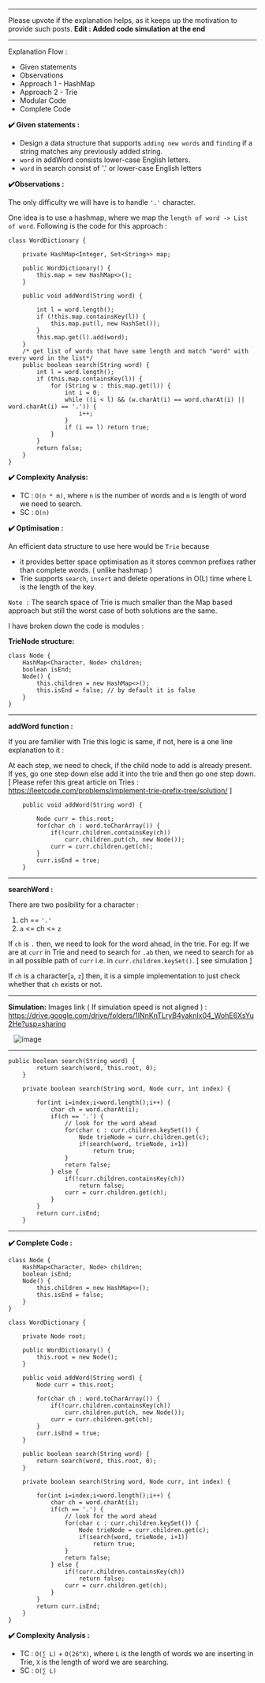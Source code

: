 ****
Please upvote if the explanation helps, as it keeps up the motivation to provide such posts.
**Edit : Added code simulation at the end**
****

Explanation Flow : 
* Given statements
* Observations
* Approach 1 - HashMap
* Approach 2 - Trie
* Modular Code
* Complete Code


**✔️ Given statements :**

- Design a data structure that supports `adding new words` and `finding` if a string matches any previously added string.
- `word` in addWord consists lower-case English letters.
- `word` in search consist of  '.' or lower-case English letters

**✔️Observations :** 

The only difficulty we will have is to handle `'.'` character.

One idea is to use a hashmap, where we map the `length of word -> List of word`. Following is the code for this approach :

```
class WordDictionary {

    private HashMap<Integer, Set<String>> map;

    public WordDictionary() {
        this.map = new HashMap<>();
    }

    public void addWord(String word) {
	
        int l = word.length();
        if (!this.map.containsKey(l)) {
            this.map.put(l, new HashSet());
        }
        this.map.get(l).add(word);
    }
	/* get list of words that have same length and match "word" with every word in the list*/
    public boolean search(String word) {
        int l = word.length();
        if (this.map.containsKey(l)) {
            for (String w : this.map.get(l)) {
                int i = 0;
                while ((i < l) && (w.charAt(i) == word.charAt(i) || word.charAt(i) == '.')) {
                    i++;
                }
                if (i == l) return true;
            }
        }
        return false;
    }
}
```

**✔️ Complexity Analysis:**
* TC : `O(n * m)`, where `n` is the number of words and `m` is length of word we need to search.
* SC : `O(n)`

**✔️ Optimisation :** 

An efficient data structure to use here would be `Trie` because
* it provides better space optimisation as it stores common prefixes rather than complete words.
( unlike hashmap )
* Trie supports `search`, `insert` and delete operations in O(L) time where L is the length of the key.
 
`Note :` The search space of Trie is much smaller than the Map based approach but still the worst case of both solutions are the same.

I have broken down the code is modules : 

**TrieNode structure:**

```
class Node {
    HashMap<Character, Node> children;
    boolean isEnd;
    Node() {
        this.children = new HashMap<>();
        this.isEnd = false; // by default it is false
    }
}
```
****
**addWord function :** 

If you are familier with Trie this logic is same, if not, here is a one line explanation to it : 

At each step, we need to check, if the child node to add is already present. If yes, go one step down else add it into the trie and then go one step down.
[ Please refer this great article on Tries : https://leetcode.com/problems/implement-trie-prefix-tree/solution/ ]

```
	public void addWord(String word) {
	
        Node curr = this.root;
        for(char ch : word.toCharArray()) {
            if(!curr.children.containsKey(ch))
                curr.children.put(ch, new Node());
            curr = curr.children.get(ch);
        }
        curr.isEnd = true;
    }
```

****
**searchWord :**

There are two posibility for a character :
1. ch == `'.'`
2. `a` <= ch <= `z`

If `ch` is `.` then, we need to look for the word ahead, in the trie. For eg: If we are at `curr` in Trie and need to search for `.ab` then, we need to search for `ab` in all possible path of `curr` i.e. in `curr.children.keySet()`.  [ see simulation ]

If `ch` is a character[`a`, `z`]  then, it is a simple implementation to just check whether that `ch` exists or not.

****
**Simulation:**
Images link ( If simulation speed is not aligned ) : https://drive.google.com/drive/folders/1INnKnTLryB4yaknIx04_WohE6XsYu2He?usp=sharing

` `
![image](https://assets.leetcode.com/users/images/a5278370-e5a0-4286-919f-46ce97858d6d_1643345130.5155442.gif)

****

```
public boolean search(String word) {
        return search(word, this.root, 0);
    }
    
    private boolean search(String word, Node curr, int index) {
        
        for(int i=index;i<word.length();i++) {
            char ch = word.charAt(i);
            if(ch == '.') {
                // look for the word ahead
                for(char c : curr.children.keySet()) {
                    Node trieNode = curr.children.get(c);
                    if(search(word, trieNode, i+1))
                        return true;
                }
                return false;
            } else {
                if(!curr.children.containsKey(ch))
                    return false;
                curr = curr.children.get(ch);
            }
        }
        return curr.isEnd;
    }
```

****

**✔️ Complete Code :** 

```
class Node {
    HashMap<Character, Node> children;
    boolean isEnd;
    Node() {
        this.children = new HashMap<>();
        this.isEnd = false;
    }
}

class WordDictionary {

    private Node root;
    
    public WordDictionary() {
        this.root = new Node();
    }
    
    public void addWord(String word) {
        Node curr = this.root;
        
        for(char ch : word.toCharArray()) {
            if(!curr.children.containsKey(ch))
                curr.children.put(ch, new Node());
            curr = curr.children.get(ch);
        }
        curr.isEnd = true;
    }
    
    public boolean search(String word) {
        return search(word, this.root, 0);
    }
    
    private boolean search(String word, Node curr, int index) {
        
        for(int i=index;i<word.length();i++) {
            char ch = word.charAt(i);
            if(ch == '.') {
                // look for the word ahead
                for(char c : curr.children.keySet()) {
                    Node trieNode = curr.children.get(c);
                    if(search(word, trieNode, i+1))
                        return true;
                }
                return false;
            } else {
                if(!curr.children.containsKey(ch))
                    return false;
                curr = curr.children.get(ch);
            }
        }
        return curr.isEnd;
    }
}
```

**✔️ Complexity Analysis :** 
* TC : `O(∑ L)` + `O(26^X)`, where `L` is the length of words we are inserting in Trie, `X` is the length of word we are searching.
* SC : `O(∑ L)`
